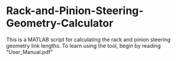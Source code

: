 # Rack-and-Pinion-Steering-Geometry-Calculator
This is a MATLAB script for calculating the rack and pinion steering geometry link lengths. To learn using the tool, begin by reading "User_Manual.pdf"
